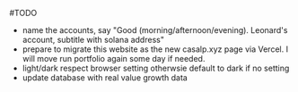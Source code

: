 #TODO

- name the accounts, say "Good (morning/afternoon/evening). Leonard's account, subtitle with solana address"
- prepare to migrate this website as the new casalp.xyz page via Vercel. I will move run portfolio again some day if needed.
- light/dark respect browser setting otherwsie default to dark if no setting
- update database with real value growth data
